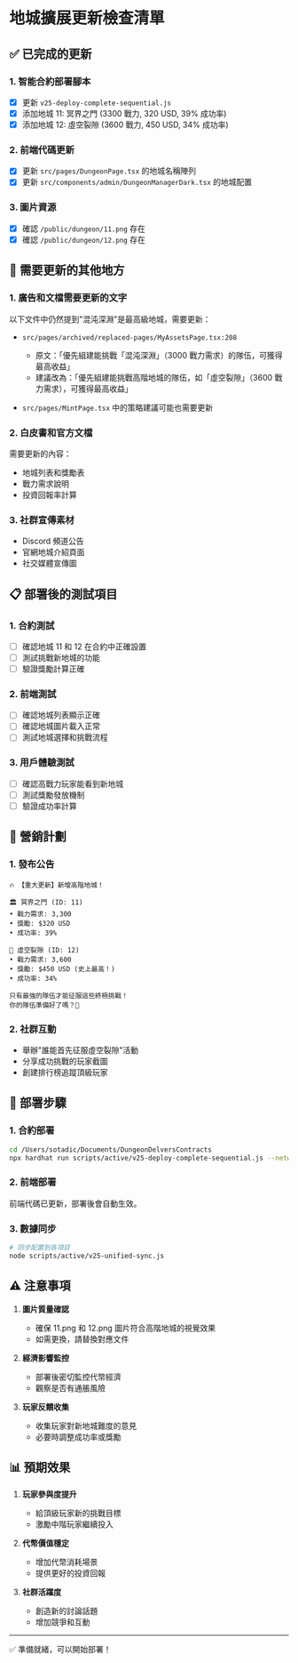 # 地城擴展更新檢查清單

## ✅ 已完成的更新

### 1. 智能合約部署腳本
- [x] 更新 `v25-deploy-complete-sequential.js`
- [x] 添加地城 11: 冥界之門 (3300 戰力, 320 USD, 39% 成功率)
- [x] 添加地城 12: 虛空裂隙 (3600 戰力, 450 USD, 34% 成功率)

### 2. 前端代碼更新
- [x] 更新 `src/pages/DungeonPage.tsx` 的地城名稱陣列
- [x] 更新 `src/components/admin/DungeonManagerDark.tsx` 的地城配置

### 3. 圖片資源
- [x] 確認 `/public/dungeon/11.png` 存在
- [x] 確認 `/public/dungeon/12.png` 存在

## 🔄 需要更新的其他地方

### 1. 廣告和文檔需要更新的文字
以下文件中仍然提到"混沌深淵"是最高級地城，需要更新：

- `src/pages/archived/replaced-pages/MyAssetsPage.tsx:208`
  - 原文：「優先組建能挑戰「混沌深淵」（3000 戰力需求）的隊伍，可獲得最高收益」
  - 建議改為：「優先組建能挑戰高階地城的隊伍，如「虛空裂隙」（3600 戰力需求），可獲得最高收益」

- `src/pages/MintPage.tsx` 中的策略建議可能也需要更新

### 2. 白皮書和官方文檔
需要更新的內容：
- 地城列表和獎勵表
- 戰力需求說明
- 投資回報率計算

### 3. 社群宣傳素材
- Discord 頻道公告
- 官網地城介紹頁面
- 社交媒體宣傳圖

## 📋 部署後的測試項目

### 1. 合約測試
- [ ] 確認地城 11 和 12 在合約中正確設置
- [ ] 測試挑戰新地城的功能
- [ ] 驗證獎勵計算正確

### 2. 前端測試
- [ ] 確認地城列表顯示正確
- [ ] 確認地城圖片載入正常
- [ ] 測試地城選擇和挑戰流程

### 3. 用戶體驗測試
- [ ] 確認高戰力玩家能看到新地城
- [ ] 測試獎勵發放機制
- [ ] 驗證成功率計算

## 🚀 營銷計劃

### 1. 發布公告
```
🔥 【重大更新】新增高階地城！

🏛️ 冥界之門 (ID: 11)
• 戰力需求: 3,300
• 獎勵: $320 USD
• 成功率: 39%

🌌 虛空裂隙 (ID: 12) 
• 戰力需求: 3,600
• 獎勵: $450 USD (史上最高！)
• 成功率: 34%

只有最強的隊伍才能征服這些終極挑戰！
你的隊伍準備好了嗎？💪
```

### 2. 社群互動
- 舉辦"誰能首先征服虛空裂隙"活動
- 分享成功挑戰的玩家截圖
- 創建排行榜追蹤頂級玩家

## 📝 部署步驟

### 1. 合約部署
```bash
cd /Users/sotadic/Documents/DungeonDelversContracts
npx hardhat run scripts/active/v25-deploy-complete-sequential.js --network bsc
```

### 2. 前端部署
前端代碼已更新，部署後會自動生效。

### 3. 數據同步
```bash
# 同步配置到各項目
node scripts/active/v25-unified-sync.js
```

## ⚠️ 注意事項

1. **圖片質量確認**
   - 確保 11.png 和 12.png 圖片符合高階地城的視覺效果
   - 如需更換，請替換對應文件

2. **經濟影響監控**
   - 部署後密切監控代幣經濟
   - 觀察是否有通脹風險

3. **玩家反饋收集**
   - 收集玩家對新地城難度的意見
   - 必要時調整成功率或獎勵

## 📊 預期效果

1. **玩家參與度提升**
   - 給頂級玩家新的挑戰目標
   - 激勵中階玩家繼續投入

2. **代幣價值穩定**
   - 增加代幣消耗場景
   - 提供更好的投資回報

3. **社群活躍度**
   - 創造新的討論話題
   - 增加競爭和互動

---
✅ 準備就緒，可以開始部署！